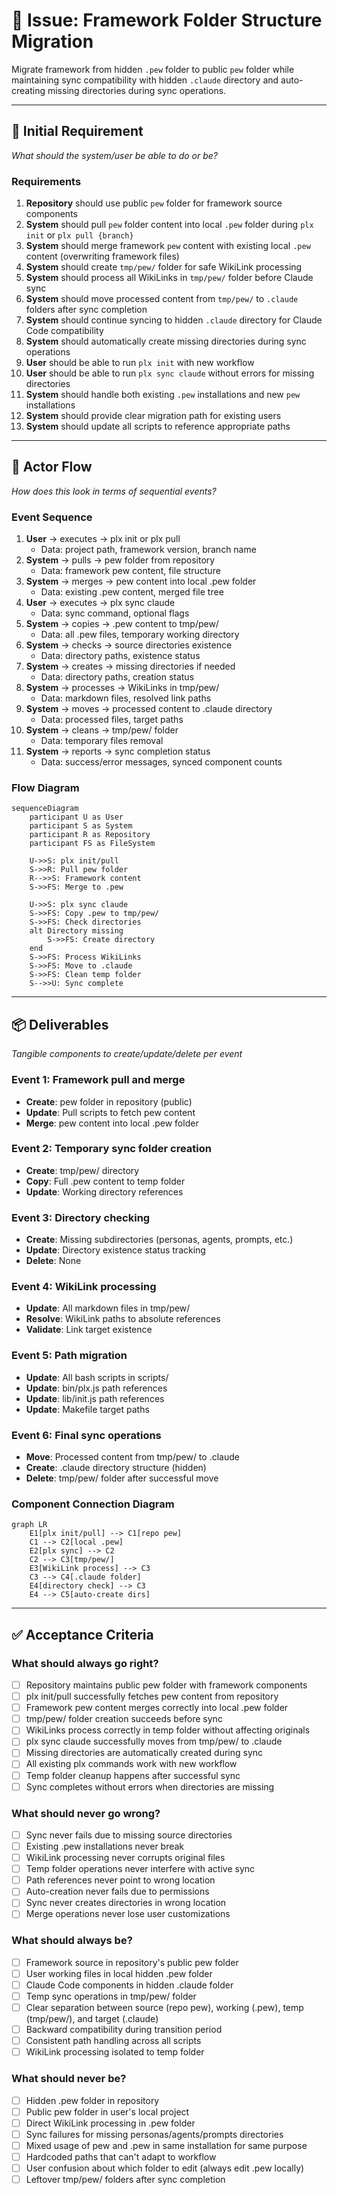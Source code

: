# 🔧 Issue: Framework Folder Structure Migration

Migrate framework from hidden `.pew` folder to public `pew` folder while maintaining sync compatibility with hidden `.claude` directory and auto-creating missing directories during sync operations.

---

## 📝 Initial Requirement
*What should the system/user be able to do or be?*

### Requirements

1. **Repository** should use public `pew` folder for framework source components
2. **System** should pull `pew` folder content into local `.pew` folder during `plx init` or `plx pull {branch}`
3. **System** should merge framework `pew` content with existing local `.pew` content (overwriting framework files)
4. **System** should create `tmp/pew/` folder for safe WikiLink processing
5. **System** should process all WikiLinks in `tmp/pew/` folder before Claude sync
6. **System** should move processed content from `tmp/pew/` to `.claude` folders after sync completion
7. **System** should continue syncing to hidden `.claude` directory for Claude Code compatibility
8. **System** should automatically create missing directories during sync operations
9. **User** should be able to run `plx init` with new workflow
10. **User** should be able to run `plx sync claude` without errors for missing directories
11. **System** should handle both existing `.pew` installations and new `pew` installations
12. **System** should provide clear migration path for existing users
13. **System** should update all scripts to reference appropriate paths

---

## 🌊 Actor Flow
*How does this look in terms of sequential events?*

### Event Sequence

1. **User** → executes → plx init or plx pull
   - Data: project path, framework version, branch name
2. **System** → pulls → pew folder from repository
   - Data: framework pew content, file structure
3. **System** → merges → pew content into local .pew folder
   - Data: existing .pew content, merged file tree
4. **User** → executes → plx sync claude
   - Data: sync command, optional flags
5. **System** → copies → .pew content to tmp/pew/
   - Data: all .pew files, temporary working directory
6. **System** → checks → source directories existence
   - Data: directory paths, existence status
7. **System** → creates → missing directories if needed
   - Data: directory paths, creation status
8. **System** → processes → WikiLinks in tmp/pew/
   - Data: markdown files, resolved link paths
9. **System** → moves → processed content to .claude directory
   - Data: processed files, target paths
10. **System** → cleans → tmp/pew/ folder
    - Data: temporary files removal
11. **System** → reports → sync completion status
    - Data: success/error messages, synced component counts

### Flow Diagram
```mermaid
sequenceDiagram
    participant U as User
    participant S as System
    participant R as Repository
    participant FS as FileSystem
    
    U->>S: plx init/pull
    S->>R: Pull pew folder
    R-->>S: Framework content
    S->>FS: Merge to .pew
    
    U->>S: plx sync claude
    S->>FS: Copy .pew to tmp/pew/
    S->>FS: Check directories
    alt Directory missing
        S->>FS: Create directory
    end
    S->>FS: Process WikiLinks
    S->>FS: Move to .claude
    S->>FS: Clean temp folder
    S-->>U: Sync complete
```

---

## 📦 Deliverables
*Tangible components to create/update/delete per event*

### Event 1: Framework pull and merge
- **Create**: pew folder in repository (public)
- **Update**: Pull scripts to fetch pew content
- **Merge**: pew content into local .pew folder

### Event 2: Temporary sync folder creation
- **Create**: tmp/pew/ directory
- **Copy**: Full .pew content to temp folder
- **Update**: Working directory references

### Event 3: Directory checking
- **Create**: Missing subdirectories (personas, agents, prompts, etc.)
- **Update**: Directory existence status tracking
- **Delete**: None

### Event 4: WikiLink processing
- **Update**: All markdown files in tmp/pew/
- **Resolve**: WikiLink paths to absolute references
- **Validate**: Link target existence

### Event 5: Path migration
- **Update**: All bash scripts in scripts/
- **Update**: bin/plx.js path references
- **Update**: lib/init.js path references
- **Update**: Makefile target paths

### Event 6: Final sync operations
- **Move**: Processed content from tmp/pew/ to .claude
- **Create**: .claude directory structure (hidden)
- **Delete**: tmp/pew/ folder after successful move

### Component Connection Diagram
```mermaid
graph LR
    E1[plx init/pull] --> C1[repo pew]
    C1 --> C2[local .pew]
    E2[plx sync] --> C2
    C2 --> C3[tmp/pew/]
    E3[WikiLink process] --> C3
    C3 --> C4[.claude folder]
    E4[directory check] --> C3
    E4 --> C5[auto-create dirs]
```

---

## ✅ Acceptance Criteria

### What should always go right?
- [ ] Repository maintains public pew folder with framework components
- [ ] plx init/pull successfully fetches pew content from repository
- [ ] Framework pew content merges correctly into local .pew folder
- [ ] tmp/pew/ folder creation succeeds before sync
- [ ] WikiLinks process correctly in temp folder without affecting originals
- [ ] plx sync claude successfully moves from tmp/pew/ to .claude
- [ ] Missing directories are automatically created during sync
- [ ] All existing plx commands work with new workflow
- [ ] Temp folder cleanup happens after successful sync
- [ ] Sync completes without errors when directories are missing

### What should never go wrong?
- [ ] Sync never fails due to missing source directories
- [ ] Existing .pew installations never break
- [ ] WikiLink processing never corrupts original files
- [ ] Temp folder operations never interfere with active sync
- [ ] Path references never point to wrong location
- [ ] Auto-creation never fails due to permissions
- [ ] Sync never creates directories in wrong location
- [ ] Merge operations never lose user customizations

### What should always be?
- [ ] Framework source in repository's public pew folder
- [ ] User working files in local hidden .pew folder
- [ ] Claude Code components in hidden .claude folder
- [ ] Temp sync operations in tmp/pew/ folder
- [ ] Clear separation between source (repo pew), working (.pew), temp (tmp/pew/), and target (.claude)
- [ ] Backward compatibility during transition period
- [ ] Consistent path handling across all scripts
- [ ] WikiLink processing isolated to temp folder

### What should never be?
- [ ] Hidden .pew folder in repository
- [ ] Public pew folder in user's local project
- [ ] Direct WikiLink processing in .pew folder
- [ ] Sync failures for missing personas/agents/prompts directories
- [ ] Mixed usage of pew and .pew in same installation for same purpose
- [ ] Hardcoded paths that can't adapt to workflow
- [ ] User confusion about which folder to edit (always edit .pew locally)
- [ ] Leftover tmp/pew/ folders after sync completion
